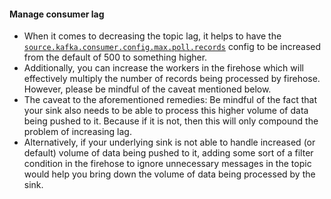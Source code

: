 #### Manage consumer lag
* When it comes to decreasing the topic lag, it helps to have the [`source.kafka.consumer.config.max.poll.records`](../reference/configuration.md#a-namesourcekafkaconsumerconfigmaxpollrecords--sourcekafkaconsumerconfigmaxpollrecords) config to be increased from the default of 500 to something higher.
* Additionally, you can increase the workers in the firehose which will effectively multiply the number of records being processed by firehose. However, please be mindful of the caveat mentioned below.
* The caveat to the aforementioned remedies: Be mindful of the fact that your sink also needs to be able to process this higher volume of data being pushed to it. Because if it is not, then this will only compound the problem of increasing lag.
* Alternatively, if your underlying sink is not able to handle increased (or default) volume of data being pushed to it, adding some sort of a filter condition in the firehose to ignore unnecessary messages in the topic would help you bring down the volume of data being processed by the sink.
